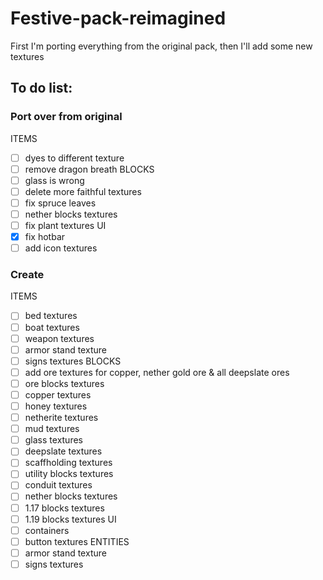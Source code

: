# Festive-pack-reimagined

First I'm porting everything from the original pack, then I'll add some new textures

## To do list: 
### Port over from original
ITEMS
- [ ] dyes to different texture
- [ ] remove dragon breath
BLOCKS
- [ ] glass is wrong
- [ ] delete more faithful textures
- [ ] fix spruce leaves
- [ ] nether blocks textures
- [ ] fix plant textures
UI
- [X] fix hotbar
- [ ] add icon textures
### Create
ITEMS
- [ ] bed textures
- [ ] boat textures
- [ ] weapon textures
- [ ] armor stand texture
- [ ] signs textures
BLOCKS
- [ ] add ore textures for copper, nether gold ore & all deepslate ores
- [ ] ore blocks textures
- [ ] copper textures
- [ ] honey textures
- [ ] netherite textures
- [ ] mud textures
- [ ] glass textures
- [ ] deepslate textures
- [ ] scaffholding textures
- [ ] utility blocks textures
- [ ] conduit textures
- [ ] nether blocks textures
- [ ] 1.17 blocks textures
- [ ] 1.19 blocks textures
UI
- [ ] containers
- [ ] button textures
ENTITIES
- [ ] armor stand texture
- [ ] signs textures
